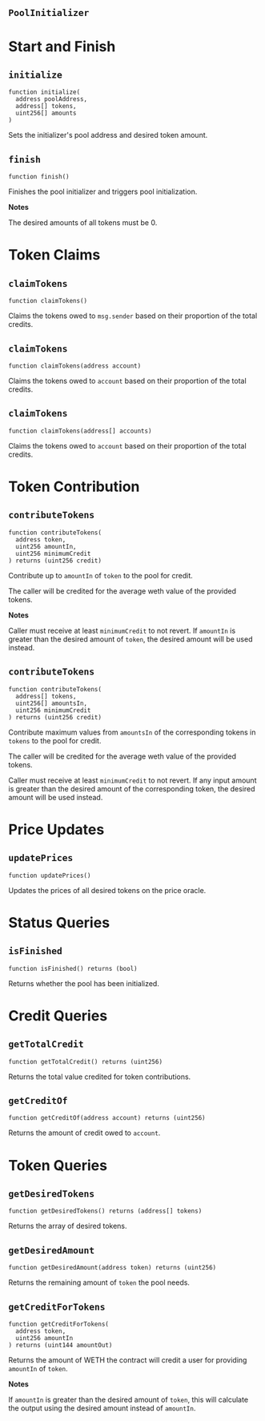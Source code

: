 ## `PoolInitializer`

# Start and Finish

## `initialize` 

```
function initialize(
  address poolAddress,
  address[] tokens,
  uint256[] amounts
)
```

Sets the initializer's pool address and desired token amount.

## `finish` 

```
function finish()
```

Finishes the pool initializer and triggers pool initialization.

**Notes**

The desired amounts of all tokens must be 0.

# Token Claims

## `claimTokens` 

```
function claimTokens()
```

Claims the tokens owed to `msg.sender` based on their proportion of the total credits.

## `claimTokens` 

```
function claimTokens(address account)
```

Claims the tokens owed to `account` based on their proportion
of the total credits.

## `claimTokens` 

```
function claimTokens(address[] accounts)
```



Claims the tokens owed to `account` based on their proportion
of the total credits.

# Token Contribution

## `contributeTokens` 

```
function contributeTokens(
  address token,
  uint256 amountIn,
  uint256 minimumCredit
) returns (uint256 credit)
```

Contribute up to `amountIn` of `token` to the pool for credit.

The caller will be credited for the average weth value of the provided
tokens.

**Notes**

Caller must receive at least `minimumCredit` to not revert.
If `amountIn` is greater than the desired amount of `token`, the
desired amount will be used instead. 

## `contributeTokens` 

```
function contributeTokens(
  address[] tokens,
  uint256[] amountsIn,
  uint256 minimumCredit
) returns (uint256 credit)
```

Contribute maximum values from `amountsIn` of the corresponding
tokens in `tokens` to the pool for credit.

The caller will be credited for the average weth value of the provided
tokens.

Caller must receive at least `minimumCredit` to not revert.
If any input amount is greater than the desired amount of the corresponding
token, the desired amount will be used instead.

# Price Updates

## `updatePrices` 

```
function updatePrices()
```

Updates the prices of all desired tokens on the price oracle.

# Status Queries

## `isFinished`

```
function isFinished() returns (bool)
```

Returns whether the pool has been initialized.

# Credit Queries

## `getTotalCredit`

```
function getTotalCredit() returns (uint256)
```

Returns the total value credited for token contributions.


## `getCreditOf`

```
function getCreditOf(address account) returns (uint256)
```

Returns the amount of credit owed to `account`.

# Token Queries

## `getDesiredTokens` 

```
function getDesiredTokens() returns (address[] tokens)
```

Returns the array of desired tokens.


## `getDesiredAmount` 

```
function getDesiredAmount(address token) returns (uint256)
```

Returns the remaining amount of `token` the pool needs.


## `getCreditForTokens` 

```
function getCreditForTokens(
  address token,
  uint256 amountIn
) returns (uint144 amountOut)
```

Returns the amount of WETH the contract will credit a user for providing `amountIn` of `token`.

**Notes**

If `amountIn` is greater than the desired amount of `token`, this will calculate the output using the desired amount instead of `amountIn`.

